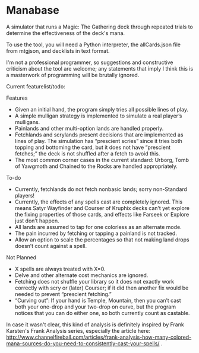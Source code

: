 Manabase
========

A simulator that runs a Magic: The Gathering deck through repeated trials to determine the effectiveness of the deck's mana.

To use the tool, you will need a Python interpreter, the allCards.json file from mtgjson, and decklists in text format.

I'm not a professional programmer, so suggestions and constructive criticism about the tool are welcome; any statements that imply I think this is a masterwork of programming will be brutally ignored.

Current featurelist/todo:

Features
* Given an initial hand, the program simply tries all possible lines of play.
* A simple mulligan strategy is implemented to simulate a real player’s mulligans.
* Painlands and other multi-option lands are handled properly.
* Fetchlands and scrylands present decisions that are implemented as lines of play. The simulation has “prescient scries” since it tries both topping and bottoming the card, but it does not have “prescient fetches;” the deck is not shuffled after a fetch to avoid this.
* The most common corner cases in the current standard: Urborg, Tomb of Yawgmoth and Chained to the Rocks are handled appropriately. 

To-do
* Currently, fetchlands do not fetch nonbasic lands; sorry non-Standard players!
* Currently, the effects of any spells cast are completely ignored. This means Satyr Wayfinder and Courser of Kruphix decks can’t yet explore the fixing properties of those cards, and effects like Farseek or Explore just don’t happen.
* All lands are assumed to tap for one colorless as an alternate mode.
* The pain incurred by fetching or tapping a painland is not tracked.
* Allow an option to scale the percentages so that not making land drops doesn’t count against a spell.

Not Planned
* X spells are always treated with X=0.
* Delve and other alternate cost mechanics are ignored.
* Fetching does not shuffle your library so it does not exactly work correctly with scry or (later) Courser; if it did then another fix would be needed to prevent “prescient fetching.”
* “Curving out”: If your hand is Temple, Mountain, then you can’t cast both your one-drop and your two-drop on curve, but the program notices that you can do either one, so both currently count as castable.
 
In case it wasn't clear, this kind of analysis is definitely inspired by Frank Karsten's Frank Analysis series, especially the article here: http://www.channelfireball.com/articles/frank-analysis-how-many-colored-mana-sources-do-you-need-to-consistently-cast-your-spells/ . 

